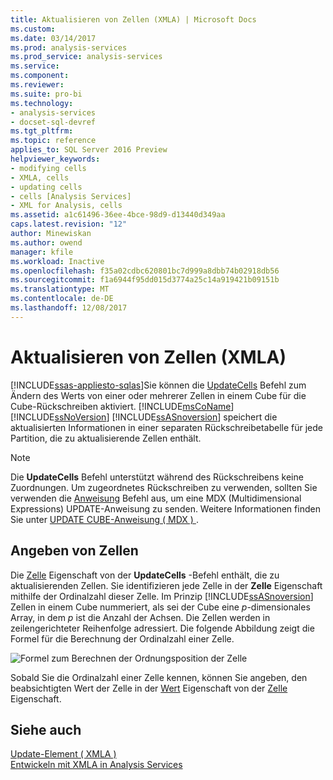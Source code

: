 ```yaml
---
title: Aktualisieren von Zellen (XMLA) | Microsoft Docs
ms.custom: 
ms.date: 03/14/2017
ms.prod: analysis-services
ms.prod_service: analysis-services
ms.service: 
ms.component: 
ms.reviewer: 
ms.suite: pro-bi
ms.technology:
- analysis-services
- docset-sql-devref
ms.tgt_pltfrm: 
ms.topic: reference
applies_to: SQL Server 2016 Preview
helpviewer_keywords:
- modifying cells
- XMLA, cells
- updating cells
- cells [Analysis Services]
- XML for Analysis, cells
ms.assetid: a1c61496-36ee-4bce-98d9-d13440d349aa
caps.latest.revision: "12"
author: Minewiskan
ms.author: owend
manager: kfile
ms.workload: Inactive
ms.openlocfilehash: f35a02cdbc620801bc7d999a8dbb74b02918db56
ms.sourcegitcommit: f1a6944f95dd015d3774a25c14a919421b09151b
ms.translationtype: MT
ms.contentlocale: de-DE
ms.lasthandoff: 12/08/2017
---
```

# <a name="updating-cells-xmla"></a>Aktualisieren von Zellen (XMLA)
[!INCLUDE[ssas-appliesto-sqlas](../../includes/ssas-appliesto-sqlas.md)]Sie können die [UpdateCells](../../analysis-services/xmla/xml-elements-commands/updatecells-element-xmla.md) Befehl zum Ändern des Werts von einer oder mehrerer Zellen in einem Cube für die Cube-Rückschreiben aktiviert. [!INCLUDE[msCoName](../../includes/msconame-md.md)][!INCLUDE[ssNoVersion](../../includes/ssnoversion-md.md)] [!INCLUDE[ssASnoversion](../../includes/ssasnoversion-md.md)] speichert die aktualisierten Informationen in einer separaten Rückschreibetabelle für jede Partition, die zu aktualisierende Zellen enthält.  
  
> [!NOTE]  
>  Die **UpdateCells** Befehl unterstützt während des Rückschreibens keine Zuordnungen. Um zugeordnetes Rückschreiben zu verwenden, sollten Sie verwenden die [Anweisung](../../analysis-services/xmla/xml-elements-commands/statement-element-xmla.md) Befehl aus, um eine MDX (Multidimensional Expressions) UPDATE-Anweisung zu senden. Weitere Informationen finden Sie unter [UPDATE CUBE-Anweisung &#40; MDX &#41; ](../../mdx/mdx-data-manipulation-update-cube.md).  
  
## <a name="specifying-cells"></a>Angeben von Zellen  
 Die [Zelle](../../analysis-services/xmla/xml-elements-properties/cell-element-xmla.md) Eigenschaft von der **UpdateCells** -Befehl enthält, die zu aktualisierenden Zellen. Sie identifizieren jede Zelle in der **Zelle** Eigenschaft mithilfe der Ordinalzahl dieser Zelle. Im Prinzip [!INCLUDE[ssASnoversion](../../includes/ssasnoversion-md.md)] Zellen in einem Cube nummeriert, als sei der Cube eine *p*-dimensionales Array, in dem *p* ist die Anzahl der Achsen. Die Zellen werden in zeilengerichteter Reihenfolge adressiert. Die folgende Abbildung zeigt die Formel für die Berechnung der Ordinalzahl einer Zelle.  
  
 ![Formel zum Berechnen der Ordnungsposition der Zelle](../../analysis-services/multidimensional-models-scripting-language-assl-xmla/media/cellordinalformula.gif "Formel zum Berechnen der Ordnungsposition der Zelle")  
  
 Sobald Sie die Ordinalzahl einer Zelle kennen, können Sie angeben, den beabsichtigten Wert der Zelle in der [Wert](../../analysis-services/xmla/xml-elements-properties/value-element-xmla.md) Eigenschaft von der [Zelle](../../analysis-services/xmla/xml-elements-properties/cell-element-xmla.md) Eigenschaft.  
  
## <a name="see-also"></a>Siehe auch  
 [Update-Element &#40; XMLA &#41;](../../analysis-services/xmla/xml-elements-commands/update-element-xmla.md)   
 [Entwickeln mit XMLA in Analysis Services](../../analysis-services/multidimensional-models-scripting-language-assl-xmla/developing-with-xmla-in-analysis-services.md)  
  
  
